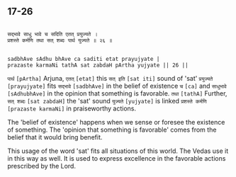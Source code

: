 ## 17-26


```shloka-sa

सद्भावे साधु भावे च सदिति एतत् प्रयुज्यते ।
प्रशस्ते कर्मणि तथा सत् शब्दः पार्थ युज्यते ॥ २६ ॥

```
```shloka-sa-hk

sadbhAve sAdhu bhAve ca saditi etat prayujyate |
prazaste karmaNi tathA sat zabdaH pArtha yujyate || 26 ||

```
`पार्थ` `[pArtha]` Arjuna, `एतत्` `[etat]` this `सत् इति` `[sat iti]` sound of 'sat' `प्रयुज्यते` `[prayujyate]` fits `सद्भावे` `[sadbhAve]` in the belief of existence `च` `[ca]` and `साधुभावे` `[sAdhubhAve]` in the opinion that something is favorable. `तथा` `[tathA]` Further, `सत् शब्दः` `[sat zabdaH]` the 'sat' sound `युज्यते` `[yujyate]` is linked `प्रशस्ते कर्मणि` `[prazaste karmaNi]` in praiseworthy actions.



The 'belief of existence' happens when we sense or foresee the existence of something. The 'opinion that something is favorable' comes from the belief that it would bring benefit. 

This usage of the word 'sat' fits all situations of this world. The Vedas use it in this way as well. It is used to express excellence in the favorable actions prescribed by the Lord.


